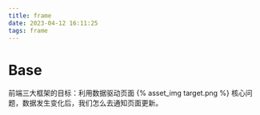 ```yaml
---
title: frame
date: 2023-04-12 16:11:25
tags: frame
---
```


# Base
前端三大框架的目标：利用数据驱动页面
{% asset_img target.png %}
核心问题，数据发生变化后，我们怎么去通知页面更新。